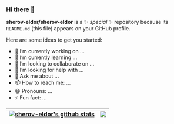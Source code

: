 ### Hi there 👋

**sherov-eldor/sherov-eldor** is a ✨ _special_ ✨ repository because its `README.md` (this file) appears on your GitHub profile.

Here are some ideas to get you started:

- 🔭 I’m currently working on ...
- 🌱 I’m currently learning ...
- 👯 I’m looking to collaborate on ...
- 🤔 I’m looking for help with ...
- 💬 Ask me about ...
- 📫 How to reach me: ...
- 😄 Pronouns: ...
- ⚡ Fun fact: ...



| <a href="https://github.com/sherov-eldor/sherov-eldor"> <img align="center" src="https://github-readme-stats.vercel.app/api?username=sherov-eldor&show_icons=true&include_all_commits=false&theme=buefy&hide_border=true" alt="sherov-eldor's github stats" /></a> | <a href="https://github.com/sherov-eldor/sherov-eldor"><img align="center" src="https://github-readme-stats.vercel.app/api/top-langs/?username=sherov-eldor&theme=buefy&hide_border=true" /></a> |
| ------------- | ------------- |





